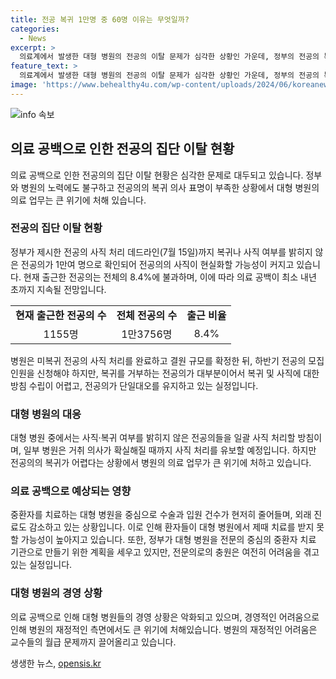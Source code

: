 ```yaml
---
title: 전공 복귀 1만명 중 60명 이유는 무엇일까?
categories:
  - News
excerpt: >
  의료계에서 발생한 대형 병원의 전공의 이탈 문제가 심각한 상황인 가운데, 정부의 전공의 복귀 대책이 실패로 끝나가고 있다. 복귀 의향을 밝히지 않는 전공의들은 사직 처리 대상으로 지목되고, 복귀율이 낮을 경우 대형 병원을 중환자 중심의 전문 병원으로 전환하는 방침이다. 이로 인해 중환자의 치료를 포함한 대형 병원의 의료 서비스가 영향을 받고 있으며, 병원들의 경영상황 또한 악화되고 있는 것으로 나타나고 있다. 고위 관계자는 전환 시범사업을 추진할 계획이며, PA 간호사의 업무 범위를 확대하고, 경증 환자는 중소형 병원으로 보내는 조치 등이 고려 중이라고 밝혀졌다.
feature_text: >
  의료계에서 발생한 대형 병원의 전공의 이탈 문제가 심각한 상황인 가운데, 정부의 전공의 복귀 대책이 실패로 끝나가고 있다. 복귀 의향을 밝히지 않는 전공의들은 사직 처리 대상으로 지목되고, 복귀율이 낮을 경우 대형 병원을 중환자 중심의 전문 병원으로 전환하는 방침이다. 이로 인해 중환자의 치료를 포함한 대형 병원의 의료 서비스가 영향을 받고 있으며, 병원들의 경영상황 또한 악화되고 있는 것으로 나타나고 있다. 고위 관계자는 전환 시범사업을 추진할 계획이며, PA 간호사의 업무 범위를 확대하고, 경증 환자는 중소형 병원으로 보내는 조치 등이 고려 중이라고 밝혀졌다.
image: 'https://www.behealthy4u.com/wp-content/uploads/2024/06/koreanews.jpg'
---
```


<p><img src="https://www.behealthy4u.com/wp-content/uploads/2024/06/koreanews.jpg" alt="info 속보" /></p>

<h2 data-ke-size="size26">의료 공백으로 인한 전공의 집단 이탈 현황</h2>

<p data-ke-size="size16">의료 공백으로 인한 전공의의 집단 이탈 현황은 심각한 문제로 대두되고 있습니다. 정부와 병원의 노력에도 불구하고 전공의의 복귀 의사 표명이 부족한 상황에서 대형 병원의 의료 업무는 큰 위기에 처해 있습니다.</p>

<h3 data-ke-size="size24">전공의 집단 이탈 현황</h3>

<p data-ke-size="size16">정부가 제시한 전공의 사직 처리 데드라인(7월 15일)까지 복귀나 사직 여부를 밝히지 않은 전공의가 1만여 명으로 확인되어 전공의의 사직이 현실화할 가능성이 커지고 있습니다. 현재 출근한 전공의는 전체의 8.4%에 불과하며, 이에 따라 의료 공백이 최소 내년 초까지 지속될 전망입니다.</p>

<table>
  <tr>
    <td style="text-align: center; height: 17px;"><b>현재 출근한 전공의 수</b></td>
    <td style="text-align: center; height: 17px;"><b>전체 전공의 수</b></td>
    <td style="text-align: center; height: 17px;"><b>출근 비율</b></td>
  </tr>
  <tr>
    <td style="text-align: center; height: 17px;">1155명</td>
    <td style="text-align: center; height: 17px;">1만3756명</td>
    <td style="text-align: center; height: 17px;">8.4%</td>
  </tr>
</table>

<p data-ke-size="size16">병원은 미복귀 전공의 사직 처리를 완료하고 결원 규모를 확정한 뒤, 하반기 전공의 모집 인원을 신청해야 하지만, 복귀를 거부하는 전공의가 대부분이어서 복귀 및 사직에 대한 방침 수립이 어렵고, 전공의가 단일대오를 유지하고 있는 실정입니다.</p>

<h3 data-ke-size="size24">대형 병원의 대응</h3>

<p data-ke-size="size16">대형 병원 중에서는 사직·복귀 여부를 밝히지 않은 전공의들을 일괄 사직 처리할 방침이며, 일부 병원은 거취 의사가 확실해질 때까지 사직 처리를 유보할 예정입니다. 하지만 전공의의 복귀가 어렵다는 상황에서 병원의 의료 업무가 큰 위기에 처하고 있습니다.</p>

<h3 data-ke-size="size24">의료 공백으로 예상되는 영향</h3>

<p data-ke-size="size16">중환자를 치료하는 대형 병원을 중심으로 수술과 입원 건수가 현저히 줄어들며, 외래 진료도 감소하고 있는 상황입니다. 이로 인해 환자들이 대형 병원에서 제때 치료를 받지 못할 가능성이 높아지고 있습니다. 또한, 정부가 대형 병원을 전문의 중심의 중환자 치료 기관으로 만들기 위한 계획을 세우고 있지만, 전문의로의 충원은 여전히 어려움을 겪고 있는 실정입니다.</p>

<h3 data-ke-size="size24">대형 병원의 경영 상황</h3>

<p data-ke-size="size16">의료 공백으로 인해 대형 병원들의 경영 상황은 악화되고 있으며, 경영적인 어려움으로 인해 병원의 재정적인 측면에서도 큰 위기에 처해있습니다. 병원의 재정적인 어려움은 교수들의 월급 문제까지 끌어올리고 있습니다.</p>
생생한 뉴스, <a href="https://opensis.kr" rel="dofollow">opensis.kr</a>


